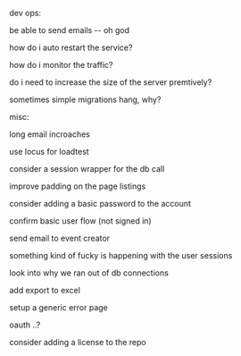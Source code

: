 

dev ops:

be able to send emails -- oh god

how do i auto restart the service?

how do i monitor the traffic?

do i need to increase the size of the server premtively?

sometimes simple migrations hang, why?

misc:


long email incroaches

use locus for loadtest

consider a session wrapper for the db call

improve padding on the page listings

consider adding a basic password to the account

confirm basic user flow (not signed in)

send email to event creator

something kind of fucky is happening with the user sessions

look into why we ran out of db connections

add export to excel

setup a generic error page

oauth ..?

consider adding a license to the repo


